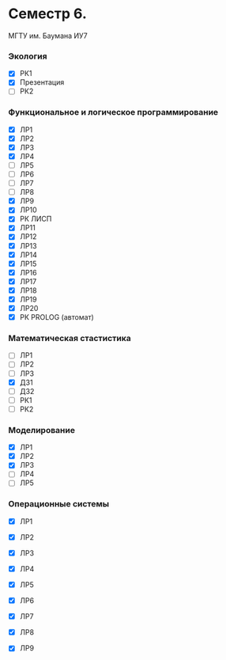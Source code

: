 # Семестр 6. 
МГТУ им. Баумана ИУ7

### Экология
 - [x] РК1
 - [x] Презентация
 - [ ] РК2  
 
### Функциональное и логическое программирование
 - [x] ЛР1 
 - [x] ЛР2 
 - [x] ЛР3 
 - [x] ЛР4 
 - [ ] ЛР5 
 - [ ] ЛР6
 - [ ] ЛР7
 - [ ] ЛР8
 - [x] ЛР9
 - [x] ЛР10
 - [x] РК ЛИСП
 - [x] ЛР11
 - [x] ЛР12
 - [x] ЛР13
 - [x] ЛР14
 - [x] ЛР15
 - [x] ЛР16
 - [x] ЛР17
 - [x] ЛР18
 - [x] ЛР19
 - [x] ЛР20
 - [x] РК PROLOG (автомат)
 
### Математическая стастистика
 - [ ] ЛР1 
 - [ ] ЛР2
 - [ ] ЛР3
 - [x] ДЗ1
 - [ ] ДЗ2 
 - [ ] РК1
 - [ ] РК2
 
### Моделирование
 - [x] ЛР1
 - [x] ЛР2
 - [x] ЛР3
 - [ ] ЛР4
 - [ ] ЛР5
 
### Операционные системы 
 - [x] ЛР1
 - [x] ЛР2
 - [x] ЛР3
 - [x] ЛР4
 - [x] ЛР5
 - [x] ЛР6
 - [x] ЛР7
 - [x] ЛР8
 - [x] ЛР9
 
 
